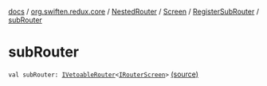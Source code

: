 [docs](../../../../index.md) / [org.swiften.redux.core](../../../index.md) / [NestedRouter](../../index.md) / [Screen](../index.md) / [RegisterSubRouter](index.md) / [subRouter](./sub-router.md)

# subRouter

`val subRouter: `[`IVetoableRouter`](../../../-i-vetoable-router/index.md)`<`[`IRouterScreen`](../../../-i-router-screen.md)`>` [(source)](https://github.com/protoman92/KotlinRedux/tree/master/common/common-core/src/main/kotlin/org/swiften/redux/core/NestedRouter.kt#L46)